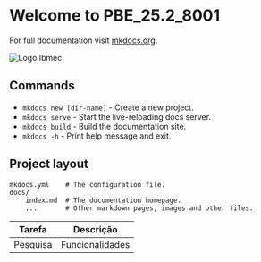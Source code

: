 # Welcome to PBE_25.2_8001

For full documentation visit
[mkdocs.org](https://www.mkdocs.org).

![Logo Ibmec](https://cdn.portal.estacio.br/1_Desktop_ibmec_logo_430884bed1.svg)

## Commands

* `mkdocs new [dir-name]` - Create a new project.
* `mkdocs serve` - Start the live-reloading docs server.
* `mkdocs build` - Build the documentation site.
* `mkdocs -h` - Print help message and exit.

## Project layout

    mkdocs.yml    # The configuration file.
    docs/
        index.md  # The documentation homepage.
        ...       # Other markdown pages, images and other files.

| Tarefa | Descrição |
| ---| ---|
| Pesquisa | Funcionalidades |
